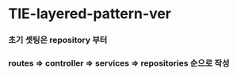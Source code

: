 # TIE-layered-pattern-ver

### 초기 셋팅은 repository 부터

### routes => controller => services => repositories 순으로 작성
